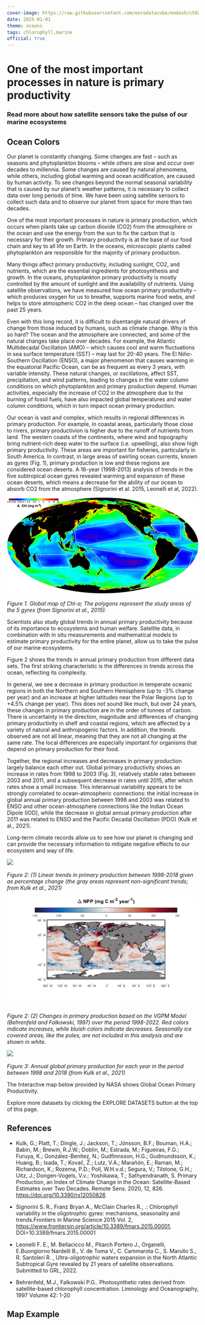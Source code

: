 ```yaml
---
cover-image: https://raw.githubusercontent.com/eurodatacube/eodash/c59adc7d580c6ced1f85a44c5bdd18bf94b3c9ee/app/public/data/story-images/4-ocean-carbon.jpg
date: 2025-01-01
theme: oceans
tags: chlorophyll,marine
official: true
---
```


#  One of the most important processes in nature is primary productivity<!--{ as="img" mode="hero" src="https://raw.githubusercontent.com/eurodatacube/eodash/c59adc7d580c6ced1f85a44c5bdd18bf94b3c9ee/app/public/data/story-images/4-ocean-carbon.jpg" }-->
### Read more about how satellite sensors take the pulse of our marine ecosystems <!--{ style="font-size:1.5rem;opacity:0.7;margin-top:1rem;" }-->

## Ocean Colors

Our planet is constantly changing. Some changes are fast – such as seasons and phytoplankton blooms – while others are slow and occur over decades to millennia. Some changes are caused by natural phenomena, while others, including global warming and ocean acidification, are caused by human activity. To see changes beyond the normal seasonal variability that is caused by our planet’s weather patterns, it is necessary to collect data over long periods of time. We have been using satellite sensors to collect such data and to observe our planet from space for more than two decades.

One of the most important processes in nature is primary production, which occurs when plants take up carbon dioxide (CO2) from the atmosphere or the ocean and use the energy from the sun to fix the carbon that is necessary for their growth. Primary productivity is at the base of our food chain and key to all life on Earth. In the oceans, microscopic plants called phytoplankton are responsible for the majority of primary production.

Many things affect primary productivity, including sunlight, CO2, and nutrients, which are the essential ingredients for photosynthesis and growth. In the oceans, phytoplankton primary productivity is mostly controlled by the amount of sunlight and the availability of nutrients. Using satellite observations, we have measured how ocean primary productivity – which produces oxygen for us to breathe, supports marine food webs, and helps to store atmospheric CO2 in the deep ocean – has changed over the past 25 years.

Even with this long record, it is difficult to disentangle natural drivers of change from those induced by humans, such as climate change. Why is this so hard? The ocean and the atmosphere are connected, and some of the natural changes take place over decades. For example, the Atlantic Multidecadal Oscillation (AMO) – which causes cool and warm fluctuations in sea surface temperature (SST) – may last for 20-40 years. The El Niño-Southern Oscillation (ENSO), a major phenomenon that causes warming in the equatorial Pacific Ocean, can be as frequent as every 3 years, with variable intensity. These natural changes, or oscillations, affect SST, precipitation, and wind patterns, leading to changes in the water column conditions on which phytoplankton and primary production depend. Human activities, especially the increase of CO2 in the atmosphere due to the burning of fossil fuels, have also impacted global temperatures and water column conditions, which in turn impact ocean primary production.

Our ocean is vast and complex, which results in regional differences in primary production. For example, in coastal areas, particularly those close to rivers, primary productivion is higher due to the runoff of nutrients from land. The western coasts of the continents, where wind and topography bring nutrient-rich deep water to the surface (i.e. upwelling), also show high primary productivity. These areas are important for fisheries, particularly in South America. In contrast, in large areas of swirling ocean currents, known as gyres (Fig. 1), primary production is low and these regions are considered ocean deserts. A 16-year (1998-2013) analysis of trends in the five subtropical ocean gyres revealed warming and expansion of these ocean deserts, which means a decrease for the ability of our ocean to absorb CO2 from the atmosphere (Signorini et al. 2015, Leonelli et al, 2022).

![](https://raw.githubusercontent.com/eurodatacube/eodash/c59adc7d580c6ced1f85a44c5bdd18bf94b3c9ee/app/public/data/story-images/Global%20map%20of%20Chl-a.png)

*Figure 1. Global map of Chl-a; The polygons represent the study areas of the 5 gyres (from Signorini et al., 2015).*

Scientists also study global trends in annual primary productivity because of its importance to ecosystems and human welfare. Satellite data, in combination with in situ measurements and mathematical models to estimate primary productivity for the entire planet, allow us to take the pulse of our marine ecosystems.

Figure 2 shows the trends in annual primary production from different data sets. The first striking characteristic is the differences in trends across the ocean, reflecting its complexity.

In general, we see a decrease in primary production in temperate oceanic regions in both the Northern and Southern Hemisphere (up to -3% change per year) and an increase at higher latitudes near the Polar Regions (up to +4.5% change per year). This does not sound like much, but over 24 years, these changes in primary production are in the order of tonnes of carbon. There is uncertainty in the direction, magnitude and differences of changing primary productivity in shelf and coastal regions, which are affected by a variety of natural and anthropogenic factors. In addition, the trends observed are not all linear, meaning that they are not all changing at the same rate. The local differences are especially important for organisms that depend on primary production for their food.

Together, the regional increases and decreases in primary production largely balance each other out. Global primary productivity shows an increase in rates from 1998 to 2003 (Fig. 3), relatively stable rates between 2003 and 2011, and a subsequent decrease in rates until 2015, after which rates show a small increase. This interannual variability appears to be strongly correlated to ocean-atmospheric connections: the initial increase in global annual primary production between 1998 and 2003 was related to ENSO and other ocean-atmosphere connections like the Indian Ocean Dipole (IOD), while the decrease in global annual primary production after 2011 was related to ENSO and the Pacific Decadal Oscillation (PDO) (Kulk et al., 2021).

Long-term climate records allow us to see how our planet is changing and can provide the necessary information to mitigate negative effects to our ecosystem and way of life.

![](https://raw.githubusercontent.com/eurodatacube/eodash/c59adc7d580c6ced1f85a44c5bdd18bf94b3c9ee/app/public/data/story-images/1-EO-Dashboard_Water_Story_Images.png)

*Figure 2: (1) Linear trends in primary production between 1998-2018 given as percentage change (the gray areas represent non-significant trends; from Kulk et al., 2021)*

![](https://raw.githubusercontent.com/eurodatacube/eodash/c59adc7d580c6ced1f85a44c5bdd18bf94b3c9ee/app/public/data/story-images/Delta%20NPP.png)

*Figure 2: (2) Changes in primary production based on the VGPM Model (Behrenfeld and Falkowski, 1997) over the period 1998-2022. Red colors indicate increases, while bluish colors indicate decreases. Seasonally ice covered areas, like the poles, are not included in this analysis and are shown in white.*

![](https://raw.githubusercontent.com/eurodatacube/eodash/c59adc7d580c6ced1f85a44c5bdd18bf94b3c9ee/app/public/data/story-images/1-EO-Dashboard_Water_Story_Images_2.png)

*Figure 3: Annual global primary production for each year in the period between 1998 and 2018 (from Kulk et al., 2021)*

The Interactive map below provided by NASA shows Global Ocean Primary Productivity.
 
Explore more datasets by clicking the EXPLORE DATASETS button at the top of this page.

## References

- Kulk, G.; Platt, T.; Dingle, J.; Jackson, T.; Jönsson, B.F.; Bouman, H.A.; Babin, M.; Brewin, R.J.W.; Doblin, M.; Estrada, M.; Figueiras, F.G.; Furuya, K.; González-Benítez, N.; Gudfinnsson, H.G.; Gudmundsson, K.; Huang, B.; Isada, T.; Kovač, Ž.; Lutz, V.A.; Marañón, E.; Raman, M.; Richardson, K.; Rozema, P.D.; Poll, W.H.v.d.; Segura, V.; Tilstone, G.H.; Uitz, J.; Dongen-Vogels, V.v.; Yoshikawa, T.; Sathyendranath, S. Primary Production, an Index of Climate Change in the Ocean: Satellite-Based Estimates over Two Decades. Remote Sens. 2020, 12, 826. https://doi.org/10.3390/rs12050826

- Signorini S. R., Franz Bryan A., McClain Charles R., .: Chlorophyll variability in the oligotrophic gyres: mechanisms, seasonality and trends.Frontiers in Marine Science 2015 Vol. 2, https://www.frontiersin.org/article/10.3389/fmars.2015.00001, DOI=10.3389/fmars.2015.00001

- Leonelli F. E., M. Bellacicco M., Pitarch Portero J., Organelli, E.Buongiorno Nardelli B., V. de Toma V., C. Cammarota C., S. Marullo S., R. Santoleri R. , Ultra-oligotrophic waters expansion in the North Atlantic Subtropical Gyre revealed by 21 years of satellite observations. Submitted to GRL, 2022.

- Behrenfeld, M.J., Falkowski P.G.. Photosynthetic rates derived from satellite-based chlorophyll concentration. Limnology and Oceanography, 1997 Volume 42: 1-20

## Map Example <!--{as="eox-map" style="width: 100%; height: 500px;" layers='[{"type":"Tile","properties":{"id":"Overlay labels"},"source":{"type":"XYZ","urls":["//s2maps-tiles.eu/wmts/1.0.0/overlay_base_bright_3857/default/g/{z}/{y}/{x}.jpg"]}},{"type":"Tile","properties":{"id":"net_primary_production-2020-12-01T00:00:00Z"},"source":{"type":"XYZ","urls":["https://openveda.cloud/api/raster/cog/tiles/WebMercatorQuad/{z}/{x}/{y}?resampling_method=nearest&bidx=1&colormap_name=jet&rescale=0.0,1500.0&url=s3://veda-data-store/MO_NPP_npp_vgpm/A_202012.L3m_MO_NPP_npp_vgpm_4km.tif"]}},{"type":"Tile","properties":{"id":"Terrain light"},"source":{"type":"XYZ","urls":["//s2maps-tiles.eu/wmts/1.0.0/terrain-light_3857/default/g/{z}/{y}/{x}.jpg"]}}]' zoom="2.562242424221073" center=[0,-9.48025338669575] }-->

